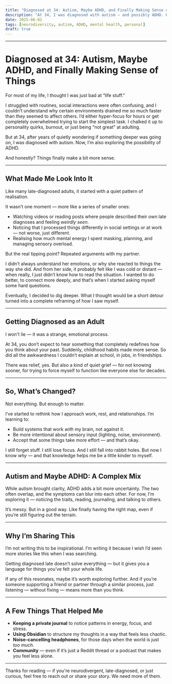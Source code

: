 ```yaml
---
title: "Diagnosed at 34: Autism, Maybe ADHD, and Finally Making Sense of Things"
description: "At 34, I was diagnosed with autism — and possibly ADHD. Here’s how that late diagnosis reshaped how I understand myself, work, and everyday life."
date: 2025-06-02
tags: [neurodiversity, autism, ADHD, mental health, personal]
draft: true
---
```


---

# Diagnosed at 34: Autism, Maybe ADHD, and Finally Making Sense of Things

For most of my life, I thought I was just bad at “life stuff.”

I struggled with routines, social interactions were often confusing, and I couldn’t understand why certain environments drained me so much faster than they seemed to affect others. I’d either hyper-focus for hours or get completely overwhelmed trying to start the simplest task. I chalked it up to personality quirks, burnout, or just being “not great” at adulting.

But at 34, after years of quietly wondering if something deeper was going on, I was diagnosed with autism. Now, I’m also exploring the possibility of ADHD.

And honestly? Things finally make a bit more sense.

---

## What Made Me Look Into It

Like many late-diagnosed adults, it started with a quiet pattern of realisation.

It wasn’t one moment — more like a series of smaller ones:
- Watching videos or reading posts where people described their own late diagnoses and feeling *weirdly seen*.
- Noticing that I processed things differently in social settings or at work — not worse, just different.
- Realising how much mental energy I spent masking, planning, and managing sensory overload.

But the real tipping point? Repeated arguments with my partner.

I didn’t always understand her emotions, or why she reacted to things the way she did. And from her side, it probably felt like I was cold or distant — when really, I just didn’t know how to read the situation. I wanted to do better, to connect more deeply, and that’s when I started asking myself some hard questions.

Eventually, I decided to dig deeper. What I thought would be a short detour turned into a complete reframing of how I saw myself.

---

## Getting Diagnosed as an Adult

I won't lie — it was a strange, emotional process.

At 34, you don’t expect to hear something that completely redefines how you think about your past. Suddenly, childhood habits made more sense. So did all the awkwardness I couldn’t explain at school, in jobs, in friendships.

There was relief, yes. But also a kind of quiet grief — for not knowing sooner, for trying to force myself to function like everyone else for decades.

---

## So, What’s Changed?

Not everything. But enough to matter.

I’ve started to rethink how I approach work, rest, and relationships. I’m learning to:
- Build systems that work *with* my brain, not against it.
- Be more intentional about sensory input (lighting, noise, environment).
- Accept that some things take more effort — and that’s okay.

I still forget stuff. I still lose focus. And I still fall into rabbit holes. But now I know *why* — and that knowledge helps me be a little kinder to myself.

---

## Autism and Maybe ADHD: A Complex Mix

While autism brought clarity, ADHD adds a bit more uncertainty. The two often overlap, and the symptoms can blur into each other. For now, I’m exploring it — noticing the traits, reading, journaling, and talking to others.

It’s messy. But in a good way. Like finally having the right map, even if you’re still figuring out the terrain.

---

## Why I’m Sharing This

I’m not writing this to be inspirational. I’m writing it because I wish I’d seen more stories like this when I was searching.

Getting diagnosed late doesn’t solve everything — but it gives you a language for things you’ve felt your whole life.

If any of this resonates, maybe it’s worth exploring further. And if you’re someone supporting a friend or partner through a similar process, just listening — without fixing — means more than you think.

---

## A Few Things That Helped Me

- **Keeping a private journal** to notice patterns in energy, focus, and stress.
- **Using Obsidian** to structure my thoughts in a way that feels less chaotic.
- **Noise-cancelling headphones**, for those days when the world is just *too much*.
- **Community** — even if it’s just a Reddit thread or a podcast that makes you feel less alone.

---

Thanks for reading — if you're neurodivergent, late-diagnosed, or just curious, feel free to reach out or share your story. We need more of them.